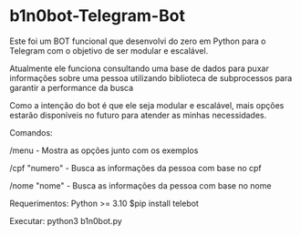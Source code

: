 # b1n0bot-Telegram-Bot

Este foi um BOT funcional que desenvolvi do zero em Python para o Telegram com o objetivo de ser modular e escalável.

Atualmente ele funciona consultando uma base de dados para puxar informações sobre uma pessoa utilizando biblioteca de subprocessos para garantir a performance da busca

Como a intenção do bot é que ele seja modular e escalável, mais opções estarão disponíveis no futuro para atender as minhas necessidades.


Comandos:

/menu - Mostra as opções  junto com os exemplos

/cpf "numero" - Busca as informações da pessoa com base no cpf

/nome "nome" - Busca as informações da pessoa com base no nome


Requerimentos:
Python >= 3.10
$pip install telebot

Executar:
python3 b1n0bot.py

